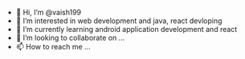 - 👋 Hi, I’m @vaish199
- 👀 I’m interested in web development and java, react devloping
- 🌱 I’m currently learning android application development and react
- 💞️ I’m looking to collaborate on ...
- 📫 How to reach me ...

<!---
vaish199/vaish199 is a ✨ special ✨ repository because its `README.md` (this file) appears on your GitHub profile.
You can click the Preview link to take a look at your changes.
--->
